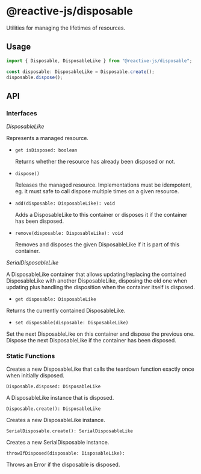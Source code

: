 # @reactive-js/disposable

Utilities for managing the lifetimes of resources.

## Usage

```typescript
import { Disposable, DisposableLike } from "@reactive-js/disposable";

const disposable: DisposableLike = Disposable.create();
disposable.dispose();
```

## API

### Interfaces

*DisposableLike*

Represents a managed resource.

* `get isDisposed: boolean`

  Returns whether the resource has already been disposed or not.

* `dispose()`

  Releases the managed resource. Implementations must be idempotent, eg. it must safe to call dispose multiple times on a given resource.


* `add(disposable: DisposableLike): void`

  Adds a DisposableLike to this container or disposes it if the container has been disposed.

* `remove(disposable: DisposableLike): void`

  Removes and disposes the given DisposableLike if it is part of this container.

*SerialDisposableLike*

A DisposableLike container that allows updating/replacing the contained DisposableLike with another DisposableLike, disposing the old one when updating plus handling the disposition when the container itself is disposed.

* `get disposable: DisposableLike`

Returns the currently contained DisposableLike.

* `set disposable(disposable: DisposableLike)`

Set the next DisposableLike on this container and dispose the previous one. Dispose the next DisposableLike if the container has been disposed.

### Static Functions

Creates a new DisposableLike that calls the teardown function exactly once when initially disposed.

`Disposable.disposed: DisposableLike`

A DisposableLike instance that is disposed.

`Disposable.create(): DisposableLike`

Creates a new DisposableLike instance.

`SerialDisposable.create(): SerialDisposableLike`

Creates a new SerialDisposable instance.

`throwIfDisposed(disposable: DisposableLike):`

Throws an Error if the disposable is disposed.
